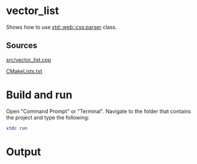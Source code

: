 # vector_list

Shows how to use [xtd::web::css:parser](../../../../src/xtd.core/include/xtd/collections/vector_list.h) class.

## Sources

[src/vector_list.cpp](src/vector_list.cpp)

[CMakeLists.txt](CMakeLists.txt)

# Build and run

Open "Command Prompt" or "Terminal". Navigate to the folder that contains the project and type the following:

```cmake
xtdc run
```

# Output

```
```
